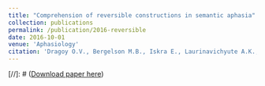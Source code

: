 ```yaml
---
title: "Comprehension of reversible constructions in semantic aphasia"
collection: publications
permalink: /publication/2016-reversible
date: 2016-10-01
venue: 'Aphasiology'
citation: 'Dragoy O.V., Bergelson M.B., Iskra E., Laurinavichyute A.K., Mannova E., Skvortsov A., Statnikov A. (2016). &quot;Comprehension of reversible constructions in semantic aphasia.&quot; <i>Aphasiology</i>.  30(1),  pp. 1–22.'
---
```

[//]: # ([Download paper here](http://academicpages.github.io/files/paper2.pdf))


